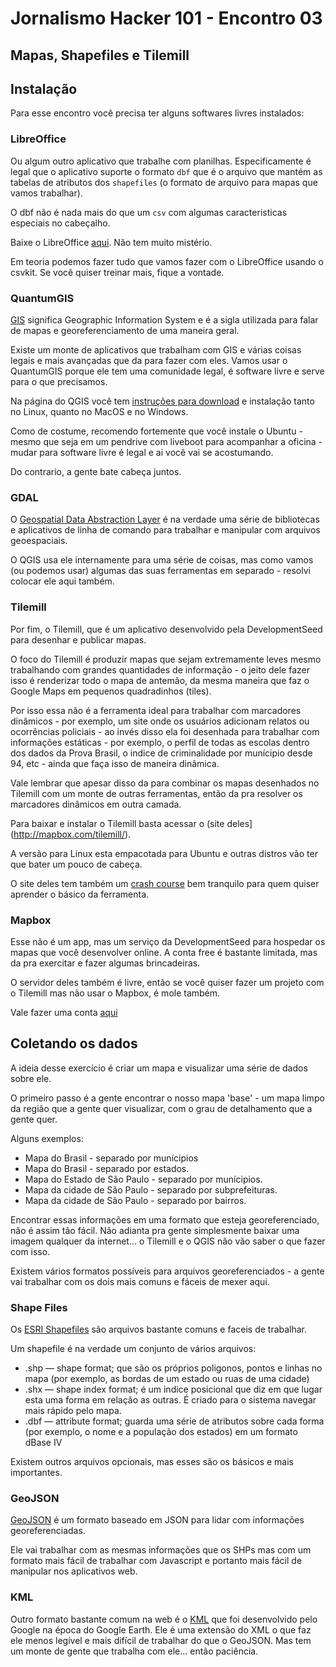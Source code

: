 # Jornalismo Hacker 101 - Encontro 03
## Mapas, Shapefiles e Tilemill

## Instalação
Para esse encontro você precisa ter alguns softwares livres instalados:

### LibreOffice
Ou algum outro aplicativo que trabalhe com planilhas. Especificamente é legal que o aplicativo suporte o formato ``dbf`` que é o arquivo que mantém as tabelas de atributos dos ``shapefiles`` (o formato de arquivo para mapas que vamos trabalhar).

O dbf não é nada mais do que um ``csv`` com algumas caracteristicas especiais no cabeçalho.

Baixe o LibreOffice [aqui](http://www.libreoffice.org/download/). Não tem muito mistério.

Em teoria podemos fazer tudo que vamos fazer com o LibreOffice usando o csvkit. Se você quiser treinar mais, fique a vontade.

### QuantumGIS

[GIS](http://en.wikipedia.org/wiki/GIS) significa Geographic Information System e é a sigla utilizada para falar de mapas e georeferenciamento de uma maneira geral.

Existe um monte de aplicativos que trabalham com GIS e várias coisas legais e mais avançadas que da para fazer com eles. Vamos usar o QuantumGIS porque ele tem uma comunidade legal, é software livre e serve para o que precisamos.

Na página do QGIS você tem [instruções para download](http://hub.qgis.org/projects/quantum-gis/wiki/Download) e instalação tanto no Linux, quanto no MacOS e no Windows.

Como de costume, recomendo fortemente que você instale o Ubuntu - mesmo que seja em um pendrive com liveboot para acompanhar a oficina - mudar para software livre é legal e ai você vai se acostumando.

Do contrario, a gente bate cabeça juntos.

### GDAL
O [Geospatial Data Abstraction Layer](http://trac.osgeo.org/gdal/wiki/DownloadingGdalBinaries) é na verdade uma série de bibliotecas e aplicativos de linha de comando para trabalhar e manipular com arquivos geoespaciais.

O QGIS usa ele internamente para uma série de coisas, mas como vamos (ou podemos usar) algumas das suas ferramentas em separado - resolvi colocar ele aqui também.

### Tilemill

Por fim, o Tilemill, que é um aplicativo desenvolvido pela DevelopmentSeed para desenhar e publicar mapas.

O foco do Tilemill é produzir mapas que sejam extremamente leves mesmo trabalhando com grandes quantidades de informação - o jeito dele fazer isso é renderizar todo o mapa de antemão, da mesma maneira que faz o Google Maps em pequenos quadradinhos (tiles).

Por isso essa não é a ferramenta ideal para trabalhar com marcadores dinâmicos - por exemplo, um site onde os usuários adicionam relatos ou ocorrências policiais - ao invés disso ela foi desenhada para trabalhar com informações estáticas - por exemplo, o perfil de todas as escolas dentro dos dados da Prova Brasil, o indice de criminalidade por munícipio desde 94, etc - ainda que faça isso de maneira dinâmica.

Vale lembrar que apesar disso da para combinar os mapas desenhados no Tilemill com um monte de outras ferramentas, então da pra resolver os marcadores dinâmicos em outra camada.

Para baixar e instalar o Tilemill basta acessar o (site deles](http://mapbox.com/tilemill/). 

A versão para Linux esta empacotada para Ubuntu e outras distros vão ter que bater um pouco de cabeça.

O site deles tem também um [crash course](http://mapbox.com/tilemill/docs/crashcourse/introduction/) bem tranquilo para quem quiser aprender o básico da ferramenta.

### Mapbox

Esse não é um app, mas um serviço da DevelopmentSeed para hospedar os mapas que você desenvolver online. A conta free é bastante limitada, mas da pra exercitar e fazer algumas brincadeiras.

O servidor deles também é livre, então se você quiser fazer um projeto com o Tilemill mas não usar o Mapbox, é mole também.

Vale fazer uma conta [aqui](https://tiles.mapbox.com/signup/free)

## Coletando os dados

A ideia desse exercício é criar um mapa e visualizar uma série de dados sobre ele.

O primeiro passo é a gente encontrar o nosso mapa 'base' - um mapa limpo da região que a gente quer visualizar, com o grau de detalhamento que a gente quer.

Alguns exemplos:
* Mapa do Brasil - separado por munícipios
* Mapa do Brasil - separado por estados.
* Mapa do Estado de São Paulo - separado por munícipios.
* Mapa da cidade de São Paulo - separado por subprefeituras.
* Mapa da cidade de São Paulo - separado por bairros.

Encontrar essas informações em uma formato que esteja georeferenciado, não é assim tão fácil. Não adianta pra gente simplesmente baixar uma imagem qualquer da internet... o Tilemill e o QGIS não vão saber o que fazer com isso.

Existem vários formatos possíveis para arquivos georeferenciados - a gente vai trabalhar com os dois mais comuns e fáceis de mexer aqui.

### Shape Files
Os [ESRI Shapefiles](http://en.wikipedia.org/wiki/Shapefile) são arquivos bastante comuns e faceis de trabalhar.

Um shapefile é na verdade um conjunto de vários arquivos:

* .shp — shape format; que são os próprios poligonos, pontos e linhas no mapa (por exemplo, as bordas de um estado ou ruas de uma cidade)
* .shx — shape index format; é um indice posicional que diz em que lugar esta uma forma em relação as outras. É criado para o sistema navegar mais rápido pelo mapa.
* .dbf — attribute format; guarda uma série de atributos sobre cada forma (por exemplo, o nome e a população dos estados) em um formato dBase IV

Existem outros arquivos opcionais, mas esses são os básicos e mais importantes.

### GeoJSON

[GeoJSON](http://en.wikipedia.org/wiki/GeoJSON) é um formato baseado em JSON para lidar com informações georeferenciadas.

Ele vai trabalhar com as mesmas informações que os SHPs mas com um formato mais fácil de trabalhar com Javascript e portanto mais fácil de manipular nos aplicativos web.

### KML

Outro formato bastante comum na web é o [KML](http://en.wikipedia.org/wiki/KML) que foi desenvolvido pelo Google na época do Google Earth. Ele é uma extensão do XML o que faz ele menos legível e mais difícil de trabalhar do que o GeoJSON. Mas tem um monte de gente que trabalha com ele... então paciência.

